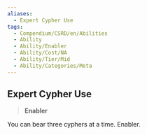 ```yaml
---
aliases:
  - Expert Cypher Use
tags:
  - Compendium/CSRD/en/Abilities
  - Ability
  - Ability/Enabler
  - Ability/Cost/NA
  - Ability/Tier/Mid
  - Ability/Categories/Meta
---
```

  
    
## Expert Cypher Use    
>**Enabler**  
    
You can bear three cyphers at a time. Enabler.